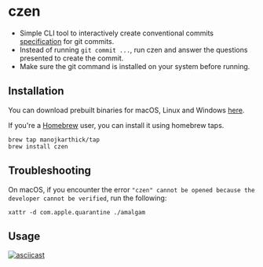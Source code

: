 # czen

* Simple CLI tool to interactively create conventional commits [specification][1] for git commits.
* Instead of running `git commit ...`, run czen and answer the questions presented to create the commit.
* Make sure the git command is installed on your system before running.

## Installation

You can download prebuilt binaries for macOS, Linux and Windows [here][2].

If you're a [Homebrew][3] user, you can install it using homebrew taps.

```shell
brew tap manojkarthick/tap
brew install czen
```

## Troubleshooting

On macOS, if you encounter the error `"czen" cannot be opened because the developer cannot be verified`, run the following:

```shell
xattr -d com.apple.quarantine ./amalgam
```

## Usage

[![asciicast](https://asciinema.org/a/Ib0dG5jrecHyz04T2hJnK9hSJ.svg)](https://asciinema.org/a/Ib0dG5jrecHyz04T2hJnK9hSJ)

[1]: https://www.conventionalcommits.org/en/v1.0.0-beta.2/
[2]: https://github.com/manojkarthick/czen/releases/latest
[3]: https://brew.sh/
